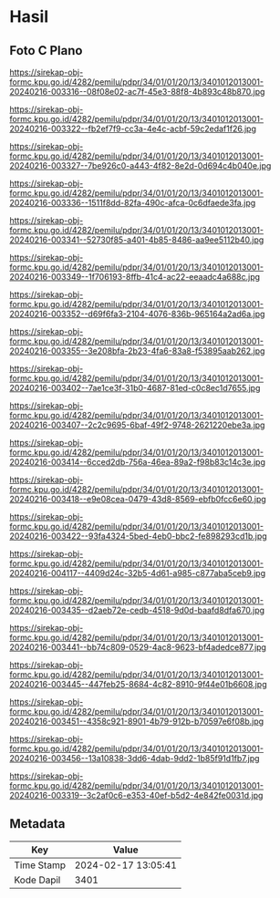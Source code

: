 # Hasil

## Foto C Plano

https://sirekap-obj-formc.kpu.go.id/4282/pemilu/pdpr/34/01/01/20/13/3401012013001-20240216-003316--08f08e02-ac7f-45e3-88f8-4b893c48b870.jpg

https://sirekap-obj-formc.kpu.go.id/4282/pemilu/pdpr/34/01/01/20/13/3401012013001-20240216-003322--fb2ef7f9-cc3a-4e4c-acbf-59c2edaf1f26.jpg

https://sirekap-obj-formc.kpu.go.id/4282/pemilu/pdpr/34/01/01/20/13/3401012013001-20240216-003327--7be926c0-a443-4f82-8e2d-0d694c4b040e.jpg

https://sirekap-obj-formc.kpu.go.id/4282/pemilu/pdpr/34/01/01/20/13/3401012013001-20240216-003336--1511f8dd-82fa-490c-afca-0c6dfaede3fa.jpg

https://sirekap-obj-formc.kpu.go.id/4282/pemilu/pdpr/34/01/01/20/13/3401012013001-20240216-003341--52730f85-a401-4b85-8486-aa9ee5112b40.jpg

https://sirekap-obj-formc.kpu.go.id/4282/pemilu/pdpr/34/01/01/20/13/3401012013001-20240216-003349--1f706193-8ffb-41c4-ac22-eeaadc4a688c.jpg

https://sirekap-obj-formc.kpu.go.id/4282/pemilu/pdpr/34/01/01/20/13/3401012013001-20240216-003352--d69f6fa3-2104-4076-836b-965164a2ad6a.jpg

https://sirekap-obj-formc.kpu.go.id/4282/pemilu/pdpr/34/01/01/20/13/3401012013001-20240216-003355--3e208bfa-2b23-4fa6-83a8-f53895aab262.jpg

https://sirekap-obj-formc.kpu.go.id/4282/pemilu/pdpr/34/01/01/20/13/3401012013001-20240216-003402--7ae1ce3f-31b0-4687-81ed-c0c8ec1d7655.jpg

https://sirekap-obj-formc.kpu.go.id/4282/pemilu/pdpr/34/01/01/20/13/3401012013001-20240216-003407--2c2c9695-6baf-49f2-9748-2621220ebe3a.jpg

https://sirekap-obj-formc.kpu.go.id/4282/pemilu/pdpr/34/01/01/20/13/3401012013001-20240216-003414--6cced2db-756a-46ea-89a2-f98b83c14c3e.jpg

https://sirekap-obj-formc.kpu.go.id/4282/pemilu/pdpr/34/01/01/20/13/3401012013001-20240216-003418--e9e08cea-0479-43d8-8569-ebfb0fcc6e60.jpg

https://sirekap-obj-formc.kpu.go.id/4282/pemilu/pdpr/34/01/01/20/13/3401012013001-20240216-003422--93fa4324-5bed-4eb0-bbc2-fe898293cd1b.jpg

https://sirekap-obj-formc.kpu.go.id/4282/pemilu/pdpr/34/01/01/20/13/3401012013001-20240216-004117--4409d24c-32b5-4d61-a985-c877aba5ceb9.jpg

https://sirekap-obj-formc.kpu.go.id/4282/pemilu/pdpr/34/01/01/20/13/3401012013001-20240216-003435--d2aeb72e-cedb-4518-9d0d-baafd8dfa670.jpg

https://sirekap-obj-formc.kpu.go.id/4282/pemilu/pdpr/34/01/01/20/13/3401012013001-20240216-003441--bb74c809-0529-4ac8-9623-bf4adedce877.jpg

https://sirekap-obj-formc.kpu.go.id/4282/pemilu/pdpr/34/01/01/20/13/3401012013001-20240216-003445--447feb25-8684-4c82-8910-9f44e01b6608.jpg

https://sirekap-obj-formc.kpu.go.id/4282/pemilu/pdpr/34/01/01/20/13/3401012013001-20240216-003451--4358c921-8901-4b79-912b-b70597e6f08b.jpg

https://sirekap-obj-formc.kpu.go.id/4282/pemilu/pdpr/34/01/01/20/13/3401012013001-20240216-003456--13a10838-3dd6-4dab-9dd2-1b85f91d1fb7.jpg

https://sirekap-obj-formc.kpu.go.id/4282/pemilu/pdpr/34/01/01/20/13/3401012013001-20240216-003319--3c2af0c6-e353-40ef-b5d2-4e842fe0031d.jpg


## Metadata

| Key        | Value               |
| ---------- | ------------------- |
| Time Stamp | 2024-02-17 13:05:41 |
| Kode Dapil | 3401                |



